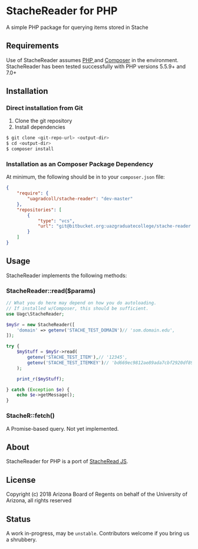 # StacheReader for PHP

A simple PHP package for querying items stored in Stache

## Requirements

Use of StacheReader assumes [PHP ](https://php.net/) and [Composer](https://getcomposer.org/) in the environment.
StacheReader has been tested successfully with PHP versions 5.5.9+ and 7.0+

## Installation

### Direct installation from Git
1. Clone the git repository
2. Install dependencies

```sh
$ git clone <git-repo-url> <output-dir>
$ cd <output-dir>
$ composer install
```

### Installation as an Composer Package Dependency

At minimum, the following should be in to your `composer.json` file:
```json
{
    "require": {
        "uagradcoll/stache-reader": "dev-master"
    },
    "repositories": [
        {
            "type": "vcs",
            "url": "git@bitbucket.org:uazgraduatecollege/stache-reader.git"
        }
    ]
}
```

## Usage

StacheReader implements the following methods:

### StacheReader::read($params)

```php
// What you do here may depend on how you do autoloading.
// If installed w/Composer, this should be sufficient.
use Uagc\StacheReader;

$mySr = new StacheReader([
    'domain' => getenv('STACHE_TEST_DOMAIN')// 'som.domain.edu',
]);

try {
    $myStuff = $mySr->read(
        getenv('STACHE_TEST_ITEM'),// '12345',
        getenv('STACHE_TEST_ITEMKEY')// 'bd669ec9812ae89ada7cbf2920df895f7824545918dc14fc7c956b659d90a338'
    );

    print_r($myStuff);

} catch (Exception $e) {
    echo $e->getMessage();
}
```

### StacheR::fetch()

A Promise-based query. Not yet implemented.


## About

StacheReader for PHP is a port of [StacheRead JS](https://bitbucket.org/uazgraduatecollege/stacheread-js).


## License

Copyright (c) 2018 Arizona Board of Regents on behalf of the University of Arizona, all rights reserved


## Status

A work in-progress, may be `unstable`. Contributors welcome if you bring us a shrubbery.
